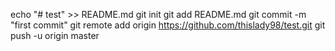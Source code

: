 echo "# test" >> README.md
git init
git add README.md
git commit -m "first commit"
git remote add origin https://github.com/thislady98/test.git
git push -u origin master
